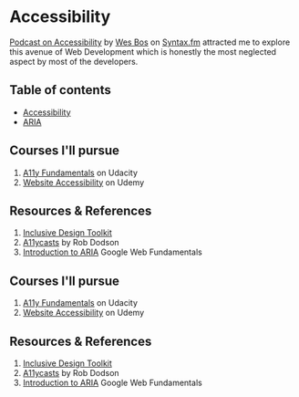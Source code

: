 # Accessibility

[Podcast on Accessibility](https://syntax.fm/show/072/accessibility) by [Wes Bos](https://twitter.com/wesbos) on [Syntax.fm](https://syntax.fm) attracted me to explore this avenue of Web Development which is honestly the most neglected aspect by most of the developers.

## Table of contents
- [Accessibility](accessibility.md)
- [ARIA](aria.md)

## Courses I'll pursue

1. [A11y Fundamentals](https://bit.ly/web-a11y) on Udacity
2. [Website Accessibility](https://udemy.com/website-accessibility-course) on Udemy

## Resources & References

1. [Inclusive Design Toolkit](http://www.inclusivedesigntoolkit.com/whatis/whatis.html)
2. [A11ycasts](https://www.youtube.com/playlist?list=PLNYkxOF6rcICWx0C9LVWWVqvHlYJyqw7g) by Rob Dodson
3. [Introduction to ARIA](https://developers.google.com/web/fundamentals/accessibility/semantics-aria/) Google Web Fundamentals



## Courses I'll pursue

1. [A11y Fundamentals](https://bit.ly/web-a11y) on Udacity
2. [Website Accessibility](https://udemy.com/website-accessibility-course) on Udemy

## Resources & References

1. [Inclusive Design Toolkit](http://www.inclusivedesigntoolkit.com/whatis/whatis.html)
2. [A11ycasts](https://www.youtube.com/playlist?list=PLNYkxOF6rcICWx0C9LVWWVqvHlYJyqw7g) by Rob Dodson
3. [Introduction to ARIA](https://developers.google.com/web/fundamentals/accessibility/semantics-aria/) Google Web Fundamentals

